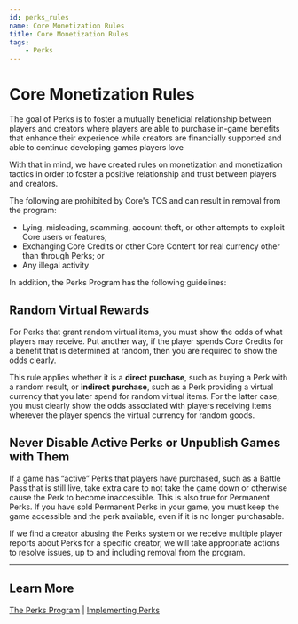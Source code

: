 ```yaml
---
id: perks_rules
name: Core Monetization Rules
title: Core Monetization Rules
tags:
    - Perks
---
```


# Core Monetization Rules

The goal of Perks is to foster a mutually beneficial relationship between players and creators where players are able to purchase in-game benefits that enhance their experience while creators are financially supported and able to continue developing games players love

With that in mind, we have created rules on monetization and monetization tactics in order to foster a positive relationship and trust between players and creators.

The following are prohibited by Core's TOS and can result in removal from the program:

- Lying, misleading, scamming, account theft, or other attempts to exploit Core users or features;
- Exchanging Core Credits or other Core Content for real currency other than through Perks; or
- Any illegal activity

In addition, the Perks Program has the following guidelines:

## Random Virtual Rewards

For Perks that grant random virtual items, you must show the odds of what players may receive. Put another way, if the player spends Core Credits for a benefit that is determined at random, then you are required to show the odds clearly.

This rule applies whether it is a **direct purchase**, such as buying a Perk with a random result, or **indirect purchase**, such as a Perk providing a virtual currency that you later spend for random virtual items. For the latter case, you must clearly show the odds associated with players receiving items wherever the player spends the virtual currency for random goods.

## Never Disable Active Perks or Unpublish Games with Them

If a game has “active” Perks that players have purchased, such as a Battle Pass that is still live, take extra care to not take the game down or otherwise cause the Perk to become inaccessible. This is also true for Permanent Perks. If you have sold Permanent Perks in your game, you must keep the game accessible and the perk available, even if it is no longer purchasable.

If we find a creator abusing the Perks system or we receive multiple player reports about Perks for a specific creator, we will take appropriate actions to resolve issues, up to and including removal from the program.

---

## Learn More

[The Perks Program](perks_program.md) | [Implementing Perks](perks.md)
